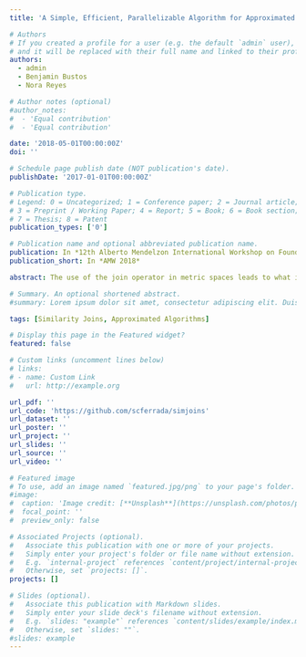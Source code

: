 ```yaml
---
title: 'A Simple, Efficient, Parallelizable Algorithm for Approximated Nearest Neighbors'

# Authors
# If you created a profile for a user (e.g. the default `admin` user), write the username (folder name) here
# and it will be replaced with their full name and linked to their profile.
authors:
  - admin
  - Benjamin Bustos
  - Nora Reyes

# Author notes (optional)
#author_notes:
#  - 'Equal contribution'
#  - 'Equal contribution'

date: '2018-05-01T00:00:00Z'
doi: ''

# Schedule page publish date (NOT publication's date).
publishDate: '2017-01-01T00:00:00Z'

# Publication type.
# Legend: 0 = Uncategorized; 1 = Conference paper; 2 = Journal article;
# 3 = Preprint / Working Paper; 4 = Report; 5 = Book; 6 = Book section;
# 7 = Thesis; 8 = Patent
publication_types: ['0']

# Publication name and optional abbreviated publication name.
publication: In *12th Alberto Mendelzon International Workshop on Foundations of Data Management and the Web*
publication_short: In *AMW 2018*

abstract: The use of the join operator in metric spaces leads to what is known as a similarity join, where objects of two datasets are paired if they are somehow similar. We propose an heuristic that solves the 1-NN selfsimilarity join, that is, a similarity join of a dataset with itself, that brings together each element with its nearest neighbor within the same dataset. Solving the problem using a simple brute-force algorithm requires O(n 2 ) distance calculations, since it requires to compare every element against all others. We propose a simple divide-and-conquer algorithm that gives an approximated solution for the self-similarity join that computes only O(n 3 2 ) distances. We show how the algorithm can be easily modified in order to improve the precision up to 31% (i.e., the percentage of correctly found 1-NNs) and such that 79% of the results are within the 10-NN, with no significant extra distance computations. We present how the algorithm can be executed in parallel and prove that using Θ( √ n) processors, the total execution takes linear time. We end discussing ways in which the algorithm can be improved in the future.

# Summary. An optional shortened abstract.
#summary: Lorem ipsum dolor sit amet, consectetur adipiscing elit. Duis posuere tellus ac convallis placerat. Proin tincidunt magna sed ex sollicitudin condimentum.

tags: [Similarity Joins, Approximated Algorithms]

# Display this page in the Featured widget?
featured: false

# Custom links (uncomment lines below)
# links:
# - name: Custom Link
#   url: http://example.org

url_pdf: ''
url_code: 'https://github.com/scferrada/simjoins'
url_dataset: ''
url_poster: ''
url_project: ''
url_slides: ''
url_source: ''
url_video: ''

# Featured image
# To use, add an image named `featured.jpg/png` to your page's folder.
#image:
#  caption: 'Image credit: [**Unsplash**](https://unsplash.com/photos/pLCdAaMFLTE)'
#  focal_point: ''
#  preview_only: false

# Associated Projects (optional).
#   Associate this publication with one or more of your projects.
#   Simply enter your project's folder or file name without extension.
#   E.g. `internal-project` references `content/project/internal-project/index.md`.
#   Otherwise, set `projects: []`.
projects: []

# Slides (optional).
#   Associate this publication with Markdown slides.
#   Simply enter your slide deck's filename without extension.
#   E.g. `slides: "example"` references `content/slides/example/index.md`.
#   Otherwise, set `slides: ""`.
#slides: example
---
```


